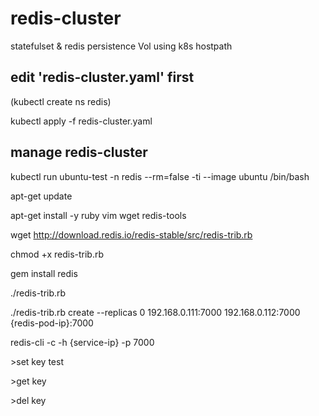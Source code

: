# redis-cluster
statefulset & redis persistence Vol using k8s hostpath

## edit 'redis-cluster.yaml' first
(kubectl create ns redis)

kubectl apply -f redis-cluster.yaml

## manage redis-cluster
kubectl run ubuntu-test -n redis --rm=false -ti --image ubuntu /bin/bash

apt-get update

apt-get install -y ruby vim wget redis-tools

wget http://download.redis.io/redis-stable/src/redis-trib.rb

chmod +x redis-trib.rb

gem install redis


./redis-trib.rb


./redis-trib.rb create --replicas 0 192.168.0.111:7000 192.168.0.112:7000 {redis-pod-ip}:7000

redis-cli -c -h {service-ip} -p 7000

\>set key test

\>get key

\>del key

